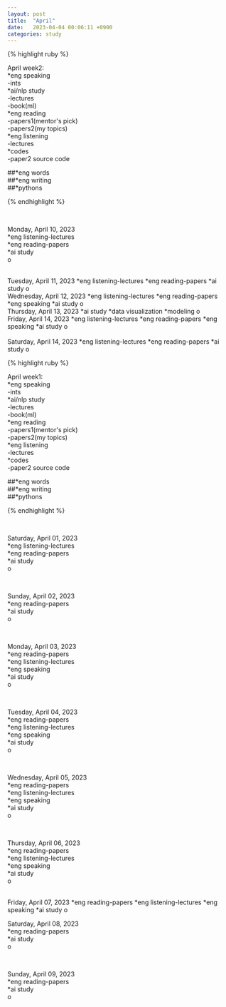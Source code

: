 ```yaml
---
layout: post
title:  "April"
date:   2023-04-04 00:06:11 +0900
categories: study
---
```







{% highlight ruby %}


April week2:  
*eng speaking   
	-ints     
*ai/nlp study  
	-lectures  
	-book(ml)     
*eng reading  
	-papers1(mentor's pick)    
	-papers2(my topics)   
*eng listening  
	-lectures      
*codes  
	-paper2 source code  


##*eng words  
##*eng writing  
##*pythons



{% endhighlight %}  

<br/>


Monday, April 10, 2023       
*eng listening-lectures     
*eng reading-papers   
*ai study  
o  

<br/>
Tuesday, April 11, 2023       
*eng listening-lectures     
*eng reading-papers   
*ai study  
o  

<br/>
Wednesday, April 12, 2023       
*eng listening-lectures     
*eng reading-papers   
*eng speaking  
*ai study  
o  

<br/>
Thursday, April 13, 2023       
*ai study  
	*data visualization    
	*modeling  
o  

<br/>
Friday, April 14, 2023       
*eng listening-lectures     
*eng reading-papers   
*eng speaking  
*ai study  
o  

<br/>
<br/>
Saturday, April 14, 2023       
*eng listening-lectures     
*eng reading-papers   
*ai study  
o  

<br/>


{% highlight ruby %}


April week1:  
*eng speaking   
	-ints     
*ai/nlp study  
	-lectures  
	-book(ml)     
*eng reading  
	-papers1(mentor's pick)    
	-papers2(my topics)   
*eng listening  
	-lectures      
*codes  
	-paper2 source code  


##*eng words  
##*eng writing  
##*pythons



{% endhighlight %}  

<br/>


Saturday, April 01, 2023       
*eng listening-lectures     
*eng reading-papers   
*ai study  
o  

<br/>

Sunday, April 02, 2023       
*eng reading-papers   
*ai study  
o  

<br/>

Monday, April 03, 2023       
*eng reading-papers   
*eng listening-lectures     
*eng speaking  
*ai study  
o  

<br/>

Tuesday, April 04, 2023       
*eng reading-papers   
*eng listening-lectures     
*eng speaking  
*ai study  
o  

<br/>

Wednesday, April 05, 2023       
*eng reading-papers   
*eng listening-lectures     
*eng speaking  
*ai study  
o  

<br/>

Thursday, April 06, 2023       
*eng reading-papers   
*eng listening-lectures     
*eng speaking  
*ai study  
o  

<br/>
Friday, April 07, 2023       
*eng reading-papers   
*eng listening-lectures     
*eng speaking  
*ai study  
o  

<br/>

Saturday, April 08, 2023       
*eng reading-papers   
*ai study  
o  

<br/>

Sunday, April 09, 2023       
*eng reading-papers   
*ai study  
o  

<br/>